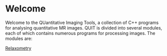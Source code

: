 # Welcome

Welcome to the QUantitative Imaging Tools, a collection of C++ programs for analysing quantitative MR images. QUIT is divided into several modules, each of which contains numerous programs for processing images. The modules are:

[Relaxometry](Relaxometry.md)